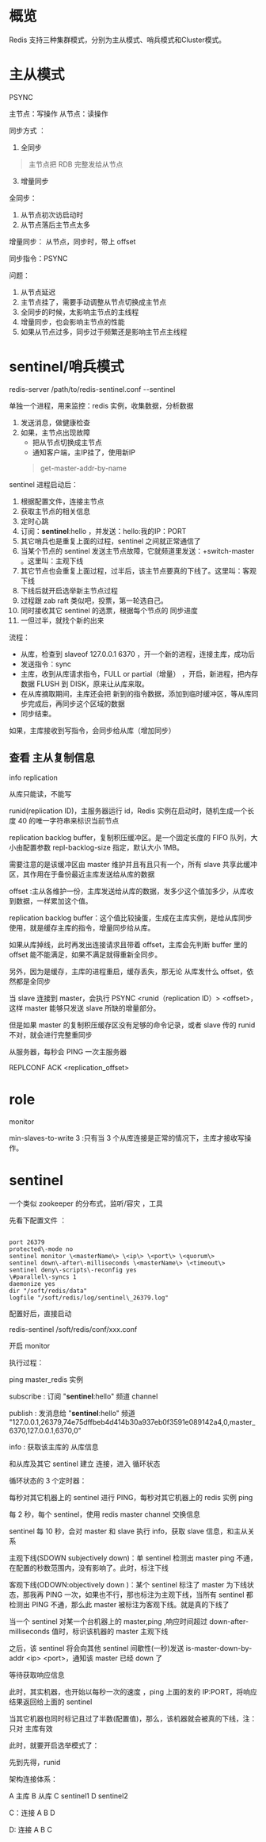 # 概览

Redis 支持三种集群模式，分别为主从模式、哨兵模式和Cluster模式。


# 主从模式


PSYNC

主节点：写操作
从节点：读操作


同步方式 ：
1. 全同步
>主节点把 RDB 完整发给从节点
3. 增量同步

全同步：
1. 从节点初次访启动时
2. 从节点落后主节点太多

增量同步：
从节点，同步时，带上 offset

同步指令：PSYNC

问题：
1. 从节点延迟
2. 主节点挂了，需要手动调整从节点切换成主节点
3. 全同步的时候，太影响主节点的主线程
4. 增量同步，也会影响主节点的性能
5. 如果从节点过多，同步过于频繁还是影响主节点主线程




# sentinel/哨兵模式


redis-server /path/to/redis-sentinel.conf --sentinel

单独一个进程，用来监控：redis 实例，收集数据，分析数据
1.  发送消息，做健康检查 
2.  如果，主节点出现故障
	- 把从节点切换成主节点
	- 通知客户端，主IP挂了，使用新IP
	>get-master-addr-by-name


sentinel 进程启动后：
1. 根据配置文件，连接主节点
2. 获取主节点的相关信息
3. 定时心跳
4. 订阅：__sentinel__:hello ，并发送：hello:我的IP：PORT
5. 其它哨兵也是重复上面的过程，sentinel 之间就正常通信了
6. 当某个节点的 sentinel 发送主节点故障，它就频道里发送：+switch-master 。这里叫：主观下线
7. 其它节点也会重复上面过程，过半后，该主节点要真的下线了。这里叫：客观下线
8. 下线后就开启选举新主节点过程
9. 过程跟 zab raft 类似吧，投票，第一轮选自己。
10. 同时接收其它 sentinel 的选票，根据每个节点的 同步进度
11. 一但过半，就找个新的出来

















流程：

- 从库，检查到 slaveof 127.0.0.1 6370 ，开一个新的进程，连接主库，成功后
- 发送指令：sync
- 主库，收到从库请求指令，FULL or partial（增量） ，开启，新进程，把内存数据 FLUSH 到 DISK，原来让从库来取。
- 在从库摘取期间，主库还会把 新到的指令数据，添加到临时缓冲区，等从库同步完成后，再同步这个区域的数据
- 同步结束。

如果，主库接收到写指令，会同步给从库（增加同步）

## 查看 主从复制信息

info replication

从库只能读，不能写

runid(replication ID)，主服务器运行 id，Redis 实例在启动时，随机生成一个长度 40 的唯一字符串来标识当前节点

replication backlog buffer，复制积压缓冲区。是一个固定长度的 FIFO 队列，大小由配置参数 repl\-backlog\-size 指定，默认大小 1MB。

需要注意的是该缓冲区由 master 维护并且有且只有一个，所有 slave 共享此缓冲区，其作用在于备份最近主库发送给从库的数据

offset :主从各维护一份，主库发送给从库的数据，发多少这个值加多少，从库收到数据，一样累加这个值。

replication backlog buffer：这个值比较操蛋，生成在主库实例，是给从库同步使用，就是缓存主库的指令，增量同步给从库。

如果从库掉线，此时再发出连接请求且带着 offset，主库会先判断 buffer 里的 offset 能不能满足，如果不满足就得重新全同步。

另外，因为是缓存，主库的进程重启，缓存丢失，那无论 从库发什么 offset，依然都是全同步

当 slave 连接到 master，会执行 PSYNC \<runid（replication ID）\> \<offset\>，这样 master 能够只发送 slave 所缺的增量部分。

但是如果 master 的复制积压缓存区没有足够的命令记录，或者 slave 传的 runid 不对，就会进行完整重同步

从服务器，每秒会 PING 一次主服务器

REPLCONF ACK \<replication_offset\>

# role

monitor

min-slaves-to-write 3 :只有当 3 个从库连接是正常的情况下，主库才接收写操作。

# sentinel

一个类似 zookeeper 的分布式，监听/容灾 ，工具

先看下配置文件 ：

```

port 26379
protected\-mode no
sentinel monitor \<masterName\> \<ip\> \<port\> \<quorum\>
sentinel down\-after\-milliseconds \<masterName\> \<timeout\>
sentinel deny\-scripts\-reconfig yes
\#parallel\-syncs 1
daemonize yes
dir "/soft/redis/data"
logfile "/soft/redis/log/sentinel\_26379.log"
```

配置好后，直接启动

redis\-sentinel /soft/redis/conf/xxx.conf

开启 monitor

执行过程：

ping master_redis 实例

subscribe : 订阅 "**sentinel**:hello" 频道 channel

publish : 发消息给 "**sentinel**:hello" 频道 "127.0.0.1,26379,74e75dffbeb4d414b30a937eb0f3591e089142a4,0,master_6370,127.0.0.1,6370,0"

info : 获取该主库的 从库信息

和从库及其它 sentinel 建立 连接，进入 循环状态

循环状态的 3 个定时器：

每秒对其它机器上的 sentinel 进行 PING，每秒对其它机器上的 redis 实例 ping

每 2 秒，每个 sentinel，使用 redis master channel 交换信息

sentinel 每 10 秒，会对 master 和 slave 执行 info，获取 slave 信息，和主从关系

主观下线\(SDOWN subjectively down\)：单 sentinel 检测出 master ping 不通，在配置的秒数范围内，没有影响了。此时，标注下线

客观下线\(ODOWN:objectively down \)：某个 sentinel 标注了 master 为下线状态，那我再 PING 一次，如果也不行，那也标注为主观下线，当所有 sentinel 都检测出 PING 不通，那么此 master 被标注为客观下线。就是真的下线了

当一个 sentinel 对某一个台机器上的 master,ping ,响应时间超过 down\-after\-milliseconds 值时，标识该机器的 master 主观下线

之后，该 sentinel 将会向其他 sentinel 间歇性\(一秒\)发送 is\-master\-down\-by\-addr \<ip\> \<port\>，通知该 master 已经 down 了

等待获取响应信息

此时，其实机器，也开始以每秒一次的速度 ，ping 上面的发的 IP:PORT，将响应结果返回给上面的 sentinel

当其它机器也同时标记且过了半数\(配置值\)，那么，该机器就会被真的下线，注：只对 主库有效

此时，就要开启选举模式了：

先到先得，runid

架构连接体系：

A 主库 B 从库 C sentinel1 D sentinel2

C：连接 A B D

D: 连接 A B C

